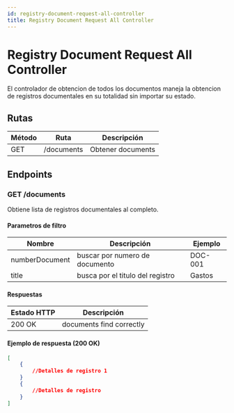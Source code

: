 ```yaml
---
id: registry-document-request-all-controller
title: Registry Document Request All Controller
---
```


# Registry Document Request All Controller

El controlador de obtencion de todos los documentos maneja la obtencion de registros documentales en su totalidad sin importar su estado.

## Rutas

| Método | Ruta                | Descripción                |
| ------ | ------------------- | -------------------------- |
| GET   | /documents   | Obtener documents     |

## Endpoints

### GET /documents

Obtiene lista de registros documentales al completo.

#### Parametros de filtro

| Nombre | Descripción             | Ejemplo                       |
| ------ | ----------------------- | ----------------------------- |
| numberDocument   | buscar por numero de documento           | DOC-001    |
| title     | busca por el titulo del registro          | Gastos     |

#### Respuestas

| Estado HTTP                  | Descripción                        |
| ---------------------------- | ---------------------------------- |
| 200 OK                       | 	documents find correctly |

#### Ejemplo de respuesta (200 OK)

```json
[
	{
		//Detalles de registro 1
	}
	{
		//Detalles de registro 
	}
]
